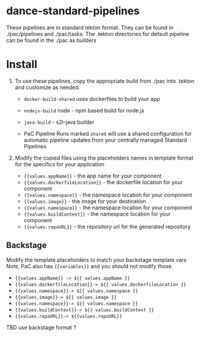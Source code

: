# dance-standard-pipelines

These pipelines are in standard tekton format. They can be found in ./pac/pipelines and ./pac/tasks.
The .tekton directories for default pipeline can be found in the ./pac as builders

# Install 

1. To use these pipelines, copy the appropriate build from ./pac into .tekton and customize as needed.

    - `docker-build-shared` uses dockerfiles to build your app 
    - `nodejs-build` node - npm based build for node.js 
    - `java-build` -  s2i-java builder
  
    - PaC Pipeline Runs marked `shared` will use a shared configuration for automatic pipeline updates from your centrally managed Standard Pipelines

3. Modify the copied files using the placeholders names in template format for the specifics for your application

   - `{{values.appName}}`  - the app name for your component 
   - `{{values.dockerfileLocation}}`  - the dockerfile location for your component
   - `{{values.namespace}}`  - the namespace location for your component
   - `{{values.image}}`  - the image for your destination 
   - `{{values.namespace}}`  - the namespace location for your component
   - `{{values.buildContext}}`  - the namespace location for your component
   - `{{values.repoURL}}` - the repository url for the generated repository
    

## Backstage
Modify the template placeholders to match your backstage template vars  
Note, PaC also has `{{variables}}` and you should not modify those. 

   - `{{values.appName}} -> ${{ values.appName }}`   
   - `{{values.dockerfileLocation}}-> ${{ values.dockerfileLocation }} `  
   - `{{values.namespace}}-> ${{ values.namespace }} ` 
   - `{{values.image}}-> ${{ values.image }} ` 
   - `{{values.namespace}}-> ${{ values.namespace }} ` 
   - `{{values.buildContext}}-> ${{ values.buildContext }} `  
   - `{{values.repoURL}}-> ${{values.repoURL}}`  
    

 TBD use backstage format ?
